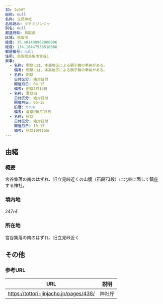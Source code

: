 ```yaml
---
ID: IeDHT
総称: null
名称: 立見神社
名称読み: タチミジンジャ
別名: null
都道府県: 鳥取県
区域: 鳥取市
緯度: 35.481490962006006
経度: 134.18447538518066
郵便番号: null
住所: 鳥取県鳥取市宮谷1
祭事:
  - 名称: 例祭には、本高地区による獅子舞の奉納がある。
    備考: 例祭には、本高地区による獅子舞の奉納がある。
  - 名称: 例祭
    日付区分: 絶対日付
    開催月日: 04-15
    備考: 例祭4月15日
  - 名称: 夏祭旧
    日付区分: 絶対日付
    開催月日: 06-15
    旧暦: true
    備考: 夏祭旧6月15日
  - 名称: 秋祭
    日付区分: 絶対日付
    開催月日: 10-15
    備考: 秋祭10月15日
---
```


## 由緒

### 概要

宮谷集落の南のはずれ、旧立見峠近くの山腹（石段73段）に北東に面して鎮座する神社。

### 境内地

247㎡

### 所在地

宮谷集落の南のはずれ、旧立見峠近く

## その他

### 参考URL

| URL                                    | 説明   |
| -------------------------------------- | ------ |
| https://tottori-jinjacho.jp/pages/438/ | 神社庁 |
